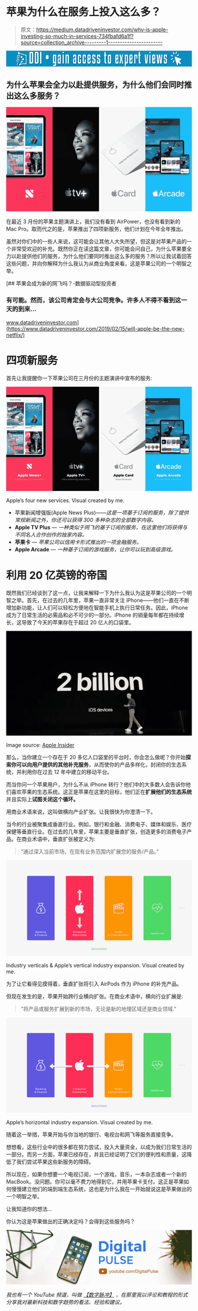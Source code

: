 # 苹果为什么在服务上投入这么多？

> 原文：<https://medium.datadriveninvestor.com/why-is-apple-investing-so-much-in-services-734fbafd6a1f?source=collection_archive---------1----------------------->

[![](img/10540b93ffc91965468d0f9869a955b9.png)](http://www.track.datadriveninvestor.com/1B9E)

## 为什么苹果会全力以赴提供服务，为什么他们会同时推出这么多服务？

![](img/9927dc43e3bf8ded0532f852e95e1abe.png)

在最近 3 月份的苹果主题演讲上，我们没有看到 AirPower，也没有看到新的 Mac Pro。取而代之的是，苹果推出了四项新服务，他们计划在今年全年推出。

虽然对你们中的一些人来说，这可能会让其他人大失所望，但这是对苹果产品的一个非常受欢迎的补充。既然你正在读这篇文章，你可能会问自己，为什么苹果要全力以赴提供他们的服务，为什么他们要同时推出这么多的服务？所以让我试着回答这些问题，并向你解释为什么我认为从商业角度来看，这是苹果公司的一个明智之举。

[](https://www.datadriveninvestor.com/2019/02/15/will-apple-be-the-new-netflix/) [## 苹果会成为新的网飞吗？-数据驱动型投资者

### 有可能。然而，该公司肯定会与大公司竞争。许多人不得不看到这一天的到来…

www.datadriveninvestor.com](https://www.datadriveninvestor.com/2019/02/15/will-apple-be-the-new-netflix/) 

# 四项新服务

首先让我提醒你一下苹果公司在三月份的主题演讲中宣布的服务:

![](img/d30595060fb0065c95b43c8f1106d39f.png)

Apple’s four new services. Visual created by me.

*   苹果新闻增强版(Apple News Plus)——*这是一项基于订阅的服务，除了提供常规新闻之外，你还可以获得 300 多种杂志的全部数字内容。*
*   **Apple TV Plus** — *一种类似于网飞的基于订阅的服务，在这里他们将获得与不同名人合作创作的独家内容。*
*   **苹果卡** — *苹果公司以信用卡形式推出的一项金融服务。*
*   **Apple Arcade** — *一种基于订阅的游戏服务，让你可以玩到高级游戏。*

# 利用 20 亿英镑的帝国

既然我们已经谈到了这一点，让我来解释一下为什么我认为这是苹果公司的一个明智之举。首先，在过去的几年里，苹果一直非常关注 iPhone——他们一直在不断增加新功能，让人们可以轻松方便地在智能手机上执行日常任务。因此，iPhone 成为了日常生活的必需品和必不可少的一部分。iPhone 的销量每年都在持续增长，这导致了今天的苹果存在于超过 20 亿人的口袋里。

![](img/bf2b99b4adb014574f668ea8aa3da378.png)

Image source: [Apple Insider](https://appleinsider.com/articles/18/09/13/how-apple-has-hit-2-billion-ios-devices-sold-and-when-it-will-hit-2-billion-iphones)

那么，当你建立一个存在于 20 多亿人口袋里的平台时，你会怎么做呢？你开始**探索你可以向用户提供的其他补充服务**，从而使你的产品多样化，封闭你的生态系统，并利用你在过去 12 年中建立的移动平台。

而当你问一个苹果用户，为什么不从 iPhone 转行？他们中的大多数人会告诉你他们喜欢苹果的生态系统。这正是苹果在这里的目标，他们正在**扩展他们的生态系统**并且实际上**试图关闭这个循环。**

用商业术语来说，这叫做横向产业扩张。让我很快为你澄清一下。

当今的行业被聚集成垂直行业。例如，银行和金融、消费电子、媒体和娱乐、医疗保健等垂直行业。在过去的几年里，苹果主要是垂直扩张，创造更多的消费电子产品。在商业术语中，垂直扩张被定义为:

> “通过深入当前市场，在现有业务范围内扩展您的服务/产品。”

![](img/2fbe8492b0513f57da455446bef7ab3f.png)

Industry verticals & Apple’s vertical industry expansion. Visual created by me.

为了让它看得见摸得着，垂直扩张将引入 AirPods 作为 iPhone 的补充产品。

但现在发生的是，苹果开始跨行业横向扩张。在商业术语中，横向行业扩展是:

> "将产品或服务扩展到新的市场，无论是新的地理区域还是商业领域."

![](img/00e136a0e7d396b802d4b487d96be573.png)

Apple’s horizontal industry expansion. Visual created by me.

随着这一举措，苹果开始与你当地的银行、电视台和网飞等服务直接竞争。

想想看，这些行业中的很多都在努力尝试，投入大量资金，以成为我们日常生活的一部分。而另一方面，苹果已经存在，并且已经证明了它们的便利性和质量，这降低了我们尝试苹果这些新服务的障碍。

所以现在，如果你想要一个电视订阅，一个游戏，音乐，一本杂志或者一个新的 MacBook。没问题。你可以毫不费力地得到它，并用苹果卡支付。这正是苹果如何慢慢建立他们的端到端生态系统，这也是为什么我在一开始就说这是苹果做出的一个明智之举。

让我知道你的想法…

你认为这是苹果做出的正确决定吗？会得到这些服务吗？

![](img/f6354f80b688b7c6e927a0e4d93609df.png)

*我也有一个 YouTube 频道，叫做* [*【数字脉冲】*](http://www.youtube.com/digitalpulse) *，在那里我以评论和教程的形式分享我对最新科技和数字趋势的看法、经验和建议。*